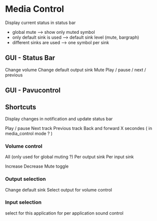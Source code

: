 # Media Control

Display current status in status bar
  - global mute --> show only muted symbol
  - only default sink is used --> default sink level (mute, bargraph)
  - different sinks are used --> one symbol per sink

## GUI - Status Bar
Change volume
Change default output sink
Mute
Play / pause / next / previous

## GUI - Pavucontrol

## Shortcuts

Display changes in notification and update status bar

Play / pause
Next track
Previous track
Back and forward X secondes ( in media_control mode ? ) 

### Volume control
  All (only used for global muting ?)
  Per output sink
  Per input sink

  Increase
  Decrease
  Mute toggle

### Output selection
Change default sink
Select output for volume control

### Input selection

select for this application for per application sound control

